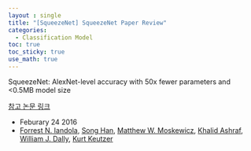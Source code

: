 ```yaml
---
layout : single
title: "[SqueezeNet] SqueezeNet Paper Review"
categories: 
  - Classification Model 
toc: true
toc_sticky: true
use_math: true
---
```


SqueezeNet: AlexNet-level accuracy with 50x fewer parameters and <0.5MB model size

[참고 논문 링크](https://arxiv.org/abs/1602.07360)

- Feburary 24 2016 
- [Forrest N. Iandola](https://arxiv.org/search/cs?searchtype=author&query=Iandola,+F+N), [Song Han](https://arxiv.org/search/cs?searchtype=author&query=Han,+S), [Matthew W. Moskewicz](https://arxiv.org/search/cs?searchtype=author&query=Moskewicz,+M+W), [Khalid Ashraf](https://arxiv.org/search/cs?searchtype=author&query=Ashraf,+K), [William J. Dally](https://arxiv.org/search/cs?searchtype=author&query=Dally,+W+J), [Kurt Keutzer](https://arxiv.org/search/cs?searchtype=author&query=Keutzer,+K)   


